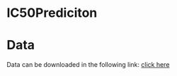 # IC50Prediciton

# Data
Data can be downloaded in the following link: [click here](https://drive.google.com/file/d/1-fw3vCwXuOzIqcUZOfS4-OjqKVImh8Ee/view?usp=sharing)
